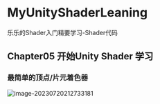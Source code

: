 # MyUnityShaderLeaning
乐乐的Shader入门精要学习-Shader代码

## Chapter05 开始Unity Shader 学习

### 最简单的顶点/片元着色器

![image-20230720212733181](D:\MyUnityShaderLeaning\Image\image-20230720212733181.png)
